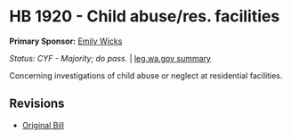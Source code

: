 # HB 1920 - Child abuse/res. facilities
**Primary Sponsor:** [Emily Wicks](/person/leg/wicks_em.md)

*Status: CYF - Majority; do pass.* | [leg.wa.gov summary](https://app.leg.wa.gov/billsummary?BillNumber=1920&Year=2021)

Concerning investigations of child abuse or neglect at residential facilities.

## Revisions
* [Original Bill](1/)